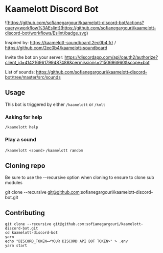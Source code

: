 # Kaamelott Discord Bot

![https://github.com/sofianegargouri/kaamelott-discord-bot/actions?query=workflow%3AEslint](https://github.com/sofianegargouri/kaamelott-discord-bot/workflows/Eslint/badge.svg)

Inspired by: https://kaamelott-soundboard.2ec0b4.fr/ / https://github.com/2ec0b4/kaamelott-soundboard

Invite the bot on your server: https://discordapp.com/api/oauth2/authorize?client_id=414216961799487488&permissions=2150696960&scope=bot

List of sounds: https://github.com/sofianegargouri/kaamelott-discord-bot/tree/master/src/sounds

## Usage

This bot is triggered by either `/kaamelott` or `/kmlt`

### Asking for help

`/kaamelott help`

### Play a sound

`/kaamelott <sound>`
`/kaamelott random`

## Cloning repo

Be sure to use the --recursive option when cloning to ensure to clone sub modules

git clone --recursive git@github.com:sofianegargouri/kaamelott-discord-bot.git

## Contributing

```
git clone --recursive git@github.com:sofianegargouri/kaamelott-discord-bot.git
cd kaamelott-discord-bot
yarn
echo "DISCORD_TOKEN=<YOUR DISCORD API BOT TOKEN>" > .env
yarn start
```
